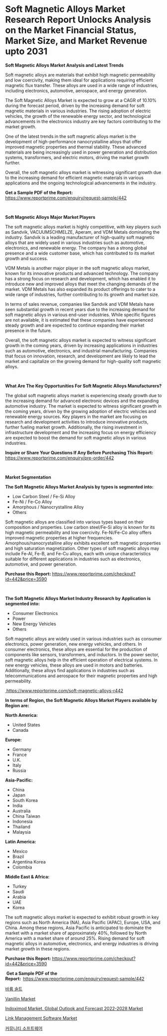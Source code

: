 <p><h1>Soft Magnetic Alloys Market Research Report Unlocks Analysis on the Market Financial Status, Market Size, and Market Revenue upto 2031</h1></p><p><strong>Soft Magnetic Alloys Market Analysis and Latest Trends</strong></p>
<p><p>Soft magnetic alloys are materials that exhibit high magnetic permeability and low coercivity, making them ideal for applications requiring efficient magnetic flux transfer. These alloys are used in a wide range of industries, including electronics, automotive, aerospace, and energy generation.</p><p>The Soft Magnetic Alloys Market is expected to grow at a CAGR of 10.10% during the forecast period, driven by the increasing demand for soft magnetic materials in various industries. The rising adoption of electric vehicles, the growth of the renewable energy sector, and technological advancements in the electronics industry are key factors contributing to the market growth.</p><p>One of the latest trends in the soft magnetic alloys market is the development of high-performance nanocrystalline alloys that offer improved magnetic properties and thermal stability. These advanced materials are being increasingly used in power generation and distribution systems, transformers, and electric motors, driving the market growth further.</p><p>Overall, the soft magnetic alloys market is witnessing significant growth due to the increasing demand for efficient magnetic materials in various applications and the ongoing technological advancements in the industry.</p></p>
<p><strong>Get a Sample PDF of the Report:&nbsp;</strong> <a href="https://www.reportprime.com/enquiry/request-sample/442">https://www.reportprime.com/enquiry/request-sample/442</a></p>
<p>&nbsp;</p>
<p><strong>Soft Magnetic Alloys Major Market Players</strong></p>
<p><p>The soft magnetic alloys market is highly competitive, with key players such as Sandvik, VACUUMSCHMELZE, Aperam, and VDM Metals dominating the industry. Sandvik is a leading manufacturer of high-quality soft magnetic alloys that are widely used in various industries such as automotive, electronics, and renewable energy. The company has a strong global presence and a wide customer base, which has contributed to its market growth and success.</p><p>VDM Metals is another major player in the soft magnetic alloys market, known for its innovative products and advanced technology. The company has a strong focus on research and development, which has enabled it to introduce new and improved alloys that meet the changing demands of the market. VDM Metals has also expanded its product offerings to cater to a wide range of industries, further contributing to its growth and market size.</p><p>In terms of sales revenue, companies like Sandvik and VDM Metals have seen substantial growth in recent years due to the increasing demand for soft magnetic alloys in various end-user industries. While specific figures are not available, it is estimated that these companies have experienced steady growth and are expected to continue expanding their market presence in the future.</p><p>Overall, the soft magnetic alloys market is expected to witness significant growth in the coming years, driven by increasing applications in industries such as automotive, electronics, and industrial manufacturing. Companies that focus on innovation, research, and development are likely to lead the market and capitalize on the growing demand for high-quality soft magnetic alloys.</p></p>
<p>&nbsp;</p>
<p><strong>What Are The Key Opportunities For Soft Magnetic Alloys Manufacturers?</strong></p>
<p><p>The global soft magnetic alloys market is experiencing steady growth due to the increasing demand for advanced electronic devices and the expanding automotive industry. The market is expected to witness significant growth in the coming years, driven by the growing adoption of electric vehicles and renewable energy sources. Key players in the market are focusing on research and development activities to introduce innovative products, further fueling market growth. Additionally, the rising investment in infrastructure development and the increasing focus on energy efficiency are expected to boost the demand for soft magnetic alloys in various industries.</p></p>
<p><strong>Inquire or Share Your Questions If Any Before Purchasing This Report:</strong> <a href="https://www.reportprime.com/enquiry/pre-order/442">https://www.reportprime.com/enquiry/pre-order/442</a></p>
<p>&nbsp;</p>
<p><strong>Market Segmentation</strong></p>
<p><strong>The Soft Magnetic Alloys Market Analysis by types is segmented into:</strong></p>
<p><ul><li>Low Carbon Steel / Fe-Si Alloy</li><li>Fe-Ni / Fe-Co Alloy</li><li>Amorphous / Nanocrystalline Alloy</li><li>Others</li></ul></p>
<p><p>Soft magnetic alloys are classified into various types based on their composition and properties. Low carbon steel/Fe-Si alloy is known for its high magnetic permeability and low coercivity. Fe-Ni/Fe-Co alloy offers improved magnetic properties at higher frequencies. Amorphous/nanocrystalline alloy exhibits excellent soft magnetic properties and high saturation magnetization. Other types of soft magnetic alloys may include Fe-Al, Fe-B, and Fe-Cu alloys, each with unique characteristics suitable for different applications in industries such as electronics, automotive, and power generation.</p></p>
<p><strong>Purchase this Report:&nbsp;</strong><a href="https://www.reportprime.com/checkout?id=442&price=3590">https://www.reportprime.com/checkout?id=442&price=3590</a></p>
<p>&nbsp;</p>
<p><strong>The Soft Magnetic Alloys Market Industry Research by Application is segmented into:</strong></p>
<p><ul><li>Consumer Electronics</li><li>Power</li><li>New Energy Vehicles</li><li>Others</li></ul></p>
<p><p>Soft magnetic alloys are widely used in various industries such as consumer electronics, power generation, new energy vehicles, and others. In consumer electronics, these alloys are essential for the production of components like sensors, transformers, and inductors. In the power sector, soft magnetic alloys help in the efficient operation of electrical systems. In new energy vehicles, these alloys are used in motors and batteries. Additionally, these alloys find applications in industries such as telecommunications and aerospace for their magnetic properties and high permeability.</p></p>
<p><a href="https://www.reportprime.com/soft-magnetic-alloys-r442">&nbsp;https://www.reportprime.com/soft-magnetic-alloys-r442</a></p>
<p><strong>In terms of Region, the Soft Magnetic Alloys Market Players available by Region are:</strong></p>
<p>
    <p> <strong> North America: </strong>
        <ul>
            <li>United States</li>
            <li>Canada</li>
        </ul>
        </p> 
    <p> <strong> Europe: </strong>
        <ul>
            <li>Germany</li>
            <li>France</li>
            <li>U.K.</li>
            <li>Italy</li>
            <li>Russia</li>
        </ul>
        </p> 
    <p> <strong> Asia-Pacific: </strong>
        <ul>
            <li>China</li>
            <li>Japan</li>
            <li>South Korea</li>
            <li>India</li>
            <li>Australia</li>
            <li>China Taiwan</li>
            <li>Indonesia</li>
            <li>Thailand</li>
            <li>Malaysia</li>
        </ul>
        </p> 
    <p> <strong> Latin America: </strong>
        <ul>
            <li>Mexico</li>
            <li>Brazil</li>
            <li>Argentina Korea</li>
            <li>Colombia</li>
        </ul>
        </p> 
    <p> <strong> Middle East & Africa: </strong>
        <ul>
            <li>Turkey</li>
            <li>Saudi</li>
            <li>Arabia</li>
            <li>UAE</li>
            <li>Korea</li>
        </ul>
    </p>
    </p>
<p><p>The soft magnetic alloys market is expected to exhibit robust growth in key regions such as North America (NA), Asia Pacific (APAC), Europe, USA, and China. Among these regions, Asia Pacific is anticipated to dominate the market with a market share of approximately 40%, followed by North America with a market share of around 25%. Rising demand for soft magnetic alloys in automotive, electronics, and energy industries is driving market growth in these regions.</p></p>
<p><strong>Purchase this Report: </strong><a href="https://www.reportprime.com/checkout?id=442&price=3590">https://www.reportprime.com/checkout?id=442&price=3590</a></p>
<p>&nbsp;<strong>Get a Sample PDF of the Report:&nbsp;&nbsp;</strong><a href="https://www.reportprime.com/enquiry/request-sample/442">https://www.reportprime.com/enquiry/request-sample/442</a></p>
<p><strong></strong></p>
<p><p><a href="https://medium.com/@kalimetz2023/%EB%B0%94%EB%A5%A8-%EC%97%BC-%EC%8B%9C%EC%9E%A5-%EA%B8%80%EB%A1%9C%EB%B2%8C-%EC%8B%9C%EC%9E%A5-%EC%A0%90%EC%9C%A0%EC%9C%A8-%EB%B0%8F-%EC%88%9C%EC%9C%84-%EC%A0%84%EC%B2%B4-%ED%8C%90%EB%A7%A4-%EB%B0%8F-%EC%88%98%EC%9A%94-%EC%98%88%EC%B8%A1-2024-2031-7a74631c250a">바륨 솔트</a></p><p><a href="https://github.com/waylose1223/Market-Research-Report-List-1/blob/main/vanillin-market.md">Vanillin Market</a></p><p><a href="https://medium.com/@guadaluannon456456/indoximod-market-global-outlook-and-forecast-2022-2028-market-size-share-analysis-growth-927578c4e743">Indoximod Market, Global Outlook and Forecast 2022-2028 Market</a></p><p><a href="https://issuu.com/reportprime-2/docs/link-management-software-market-size-2030.pptx">Link Management Software Market</a></p><p><a href="https://medium.com/@kalimetz2023/%EC%BB%A4%EB%AE%A4%EB%8B%88%ED%8B%B0-%EC%86%8C%ED%94%84%ED%8A%B8%EC%9B%A8%EC%96%B4-%EC%8B%9C%EC%9E%A5-%EC%A0%84%EB%A7%9D-%EC%99%84%EB%B2%BD%ED%95%9C-%EC%82%B0%EC%97%85-%EB%B6%84%EC%84%9D-2024%EB%85%84%EB%B6%80%ED%84%B0-2031%EB%85%84%EA%B9%8C%EC%A7%80-4b50d50a7d79">커뮤니티 소프트웨어</a></p></p>
